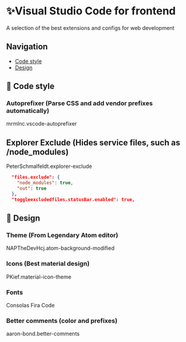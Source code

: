 # ✨Visual Studio Code for frontend

A selection of the best extensions and configs for web development

## Navigation

- [Сode style](#code-style)
- [Design](design)

## 💅 Code style

### Autoprefixer (Parse CSS and add vendor prefixes automatically)

mrmlnc.vscode-autoprefixer

## Explorer Exclude (Hides service files, such as /node_modules)

PeterSchmalfeldt.explorer-exclude

```json
  "files.exclude": {
    "node_modules": true,
    "out": true
  },
  "toggleexcludedfiles.statusBar.enabled": true,
```

## 💖 Design

### Theme (From Legendary Atom editor)

NAPTheDevHcj.atom-background-modified

### Icons (Best material design)

PKief.material-icon-theme

### Fonts

Consolas
Fira Code

### Better comments (color and prefixes)

aaron-bond.better-comments
